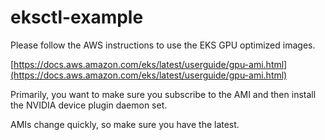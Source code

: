 # eksctl-example

Please follow the AWS instructions to use the EKS GPU optimized images.

[https://docs.aws.amazon.com/eks/latest/userguide/gpu-ami.html](https://docs.aws.amazon.com/eks/latest/userguide/gpu-ami.html)

Primarily, you want to make sure you subscribe to the AMI and then install the NVIDIA device plugin daemon set.

AMIs change quickly, so make sure you have the latest.
